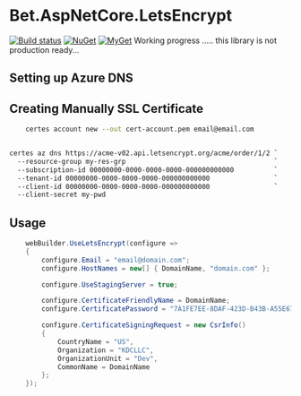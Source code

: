 # Bet.AspNetCore.LetsEncrypt

[![Build status](https://ci.appveyor.com/api/projects/status/fo9rakj7s7uhs3ij?svg=true)](https://ci.appveyor.com/project/kdcllc/bet-aspnetcore)
[![NuGet](https://img.shields.io/nuget/v/Bet.AspNetCore.LetsEncrypt.svg)](https://www.nuget.org/packages?q=Bet.AspNetCore.LetsEncrypt)
[![MyGet](https://img.shields.io/myget/kdcllc/v/Bet.AspNetCore.LetsEncrypt.svg?label=myget)](https://www.myget.org/F/kdcllc/api/v2)
Working progress ..... this library is not production ready...

## Setting up Azure DNS

## Creating Manually SSL Certificate

```bash
    certes account new --out cert-account.pem email@email.com
```

```bash

certes az dns https://acme-v02.api.letsencrypt.org/acme/order/1/2 `
  --resource-group my-res-grp                                     `
  --subscription-id 00000000-0000-0000-0000-000000000000          `
  --tenant-id 00000000-0000-0000-0000-000000000000                `
  --client-id 00000000-0000-0000-0000-000000000000                `
  --client-secret my-pwd
```

## Usage

```csharp
    webBuilder.UseLetsEncrypt(configure =>
    {
        configure.Email = "email@domain.com";
        configure.HostNames = new[] { DomainName, "domain.com" };

        configure.UseStagingServer = true;

        configure.CertificateFriendlyName = DomainName;
        configure.CertificatePassword = "7A1FE7EE-8DAF-423D-B43B-A55E6794DCD9";

        configure.CertificateSigningRequest = new CsrInfo()
        {
            CountryName = "US",
            Organization = "KDCLLC",
            OrganizationUnit = "Dev",
            CommonName = DomainName
        };
    });
```
